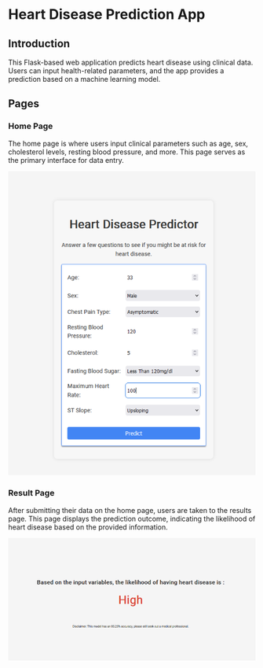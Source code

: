 # Heart Disease Prediction App

## Introduction
This Flask-based web application predicts heart disease using clinical data. Users can input health-related parameters, and the app provides a prediction based on a machine learning model.

## Pages

### Home Page
The home page is where users input clinical parameters such as age, sex, cholesterol levels, resting blood pressure, and more. This page serves as the primary interface for data entry.

![Home Page](/public/IntroScreenShot.png)

### Result Page
After submitting their data on the home page, users are taken to the results page. This page displays the prediction outcome, indicating the likelihood of heart disease based on the provided information.

![Result Page](/public/ResultScreenShot.png)
